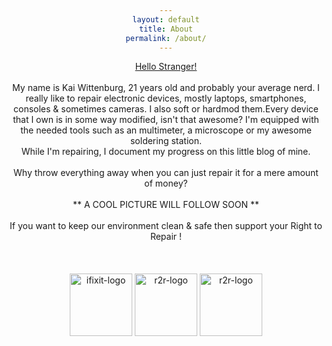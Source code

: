 ```yaml
---
layout: default
title: About
permalink: /about/
---
```


<ins> Hello Stranger!</ins>
<br>
<br>
My name is Kai Wittenburg, 21 years old and probably your average nerd. I really like to repair electronic devices, mostly laptops, smartphones, consoles & sometimes cameras. I also soft or hardmod them.Every device that I own is in some way modified, isn't that awesome?  I'm equipped with the needed tools such as an multimeter, a microscope or my awesome soldering station.  
While I'm repairing, I document my progress on this little blog of mine.
<br>
<br>
Why throw everything away when you can just repair it for a mere amount of money?
<br>
<br>
** A COOL PICTURE WILL FOLLOW SOON **
<br>
<br>
If you want to keep our environment clean & safe then support your Right to Repair !
<br>
<br>
<br>
<br>
<a href="https://ifixit.com"><img border=0 alt="ifixit-logo" src="/blog/media/ifixit_logo.png" width="100" height="100"></a>­
<a href="https://repair.eu/">
<img border=0 alt="r2r-logo" src="/blog/media/r2r.png" width="100" height="100"></a>
<a href="https://www.repair.org/stand-up/">
<img border=0 alt="r2r-logo" src="/blog/media/rdo.png" width="100" height="100"></a>

<style>
body
{
text-align:center;
}
</style>